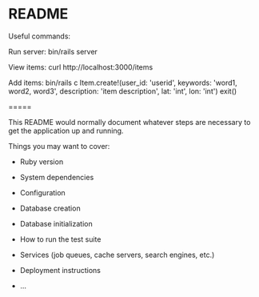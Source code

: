 # README

Useful commands:

Run server:
    bin/rails server

View items:
    curl http://localhost:3000/items

Add items:
    bin/rails c
    Item.create!(user_id: 'userid', keywords: 'word1, word2, word3', description: 'item description', lat: 'int', lon: 'int')
    exit()

=====

This README would normally document whatever steps are necessary to get the
application up and running.

Things you may want to cover:

* Ruby version

* System dependencies

* Configuration

* Database creation

* Database initialization

* How to run the test suite

* Services (job queues, cache servers, search engines, etc.)

* Deployment instructions

* ...
